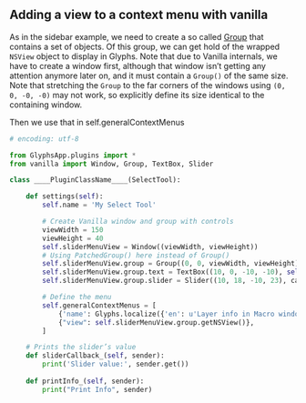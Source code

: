 ## Adding a view to a context menu with vanilla

As in the sidebar example, we need to create a so called [Group](https://vanilla.robotools.dev/en/latest/objects/Group.html) that contains a set of objects. Of this group, we can get hold of the wrapped `NSView` object to display in Glyphs. Note that due to Vanilla internals, we have to create a window first, although that window isn’t getting any attention anymore later on, and it must contain a `Group()` of the same size. Note that stretching the `Group` to the far corners of the windows using `(0, 0, -0, -0)` may not work, so explicitly define its size identical to the containing window.

Then we use that in self.generalContextMenus

```python
# encoding: utf-8

from GlyphsApp.plugins import *
from vanilla import Window, Group, TextBox, Slider

class ____PluginClassName____(SelectTool):

	def settings(self):
		self.name = 'My Select Tool'

		# Create Vanilla window and group with controls
		viewWidth = 150
		viewHeight = 40
		self.sliderMenuView = Window((viewWidth, viewHeight))
		# Using PatchedGroup() here instead of Group()
		self.sliderMenuView.group = Group((0, 0, viewWidth, viewHeight))
		self.sliderMenuView.group.text = TextBox((10, 0, -10, -10), self.name)
		self.sliderMenuView.group.slider = Slider((10, 18, -10, 23), callback=self.sliderCallback_)

		# Define the menu
		self.generalContextMenus = [
			{'name': Glyphs.localize({'en': u'Layer info in Macro window', 'de': u'Ebenen-Infos in Makro-Fenster'}), 'action': self.printInfo_},
			{"view": self.sliderMenuView.group.getNSView()},
		]

	# Prints the slider’s value
	def sliderCallback_(self, sender):
		print('Slider value:', sender.get())
		
	def printInfo_(self, sender):
		print("Print Info", sender)
```
